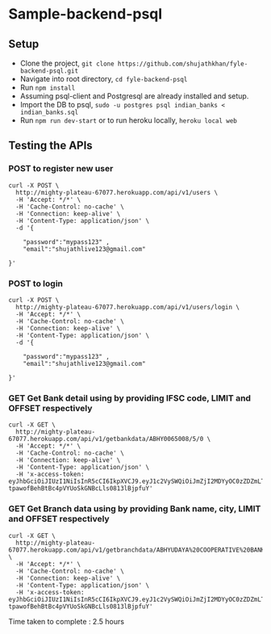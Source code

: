 # Sample-backend-psql

## Setup

- Clone the project, `git clone https://github.com/shujathkhan/fyle-backend-psql.git`
- Navigate into root directory, `cd fyle-backend-psql`
- Run `npm install`
- Assuming psql-client and Postgresql are already installed and setup.
- Import the DB to psql, `sudo -u postgres psql indian_banks < indian_banks.sql`
- Run `npm run dev-start`  or to run heroku locally, `heroku local web`

## Testing the APIs

### POST to register new user
	curl -X POST \
	  http://mighty-plateau-67077.herokuapp.com/api/v1/users \
	  -H 'Accept: */*' \
	  -H 'Cache-Control: no-cache' \
	  -H 'Connection: keep-alive' \
	  -H 'Content-Type: application/json' \
	  -d '{ 

		"password":"mypass123" ,
		"email":"shujathlive123@gmail.com"

	}'


### POST to login
	curl -X POST \
	  http://mighty-plateau-67077.herokuapp.com/api/v1/users/login \
	  -H 'Accept: */*' \
	  -H 'Cache-Control: no-cache' \
	  -H 'Connection: keep-alive' \
	  -H 'Content-Type: application/json' \
	  -d '{ 

		"password":"mypass123" ,
		"email":"shujathlive123@gmail.com"

	}'

### GET Get Bank detail using by providing IFSC code, LIMIT and OFFSET respectively

	curl -X GET \
	  http://mighty-plateau-67077.herokuapp.com/api/v1/getbankdata/ABHY0065008/5/0 \
	  -H 'Accept: */*' \
	  -H 'Cache-Control: no-cache' \
	  -H 'Connection: keep-alive' \
	  -H 'Content-Type: application/json' \
	  -H 'x-access-token: eyJhbGciOiJIUzI1NiIsInR5cCI6IkpXVCJ9.eyJ1c2VySWQiOiJmZjI2MDYyOC0zZDZmLTRmNDctYTQ5OS1mMTA0MWE5OWI5MmEiLCJpYXQiOjE1NjI1OTQ1ODEsImV4cCI6MTU2MzAyNjU4MX0.SUU-tpawofBehBtBc4pVYUoSkGNBcLls0813lBjpfuY'

### GET Get Branch data using by providing Bank name, city, LIMIT and OFFSET respectively

	curl -X GET \
	  http://mighty-plateau-67077.herokuapp.com/api/v1/getbranchdata/ABHYUDAYA%20COOPERATIVE%20BANK%20LIMITED/MUMBAI/10/0 \
	  -H 'Accept: */*' \
	  -H 'Cache-Control: no-cache' \
	  -H 'Connection: keep-alive' \
	  -H 'Content-Type: application/json' \
	  -H 'x-access-token: eyJhbGciOiJIUzI1NiIsInR5cCI6IkpXVCJ9.eyJ1c2VySWQiOiJmZjI2MDYyOC0zZDZmLTRmNDctYTQ5OS1mMTA0MWE5OWI5MmEiLCJpYXQiOjE1NjI1OTQ1ODEsImV4cCI6MTU2MzAyNjU4MX0.SUU-tpawofBehBtBc4pVYUoSkGNBcLls0813lBjpfuY'

Time taken to complete : 2.5 hours
